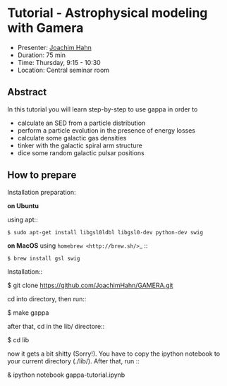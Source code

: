 # Tutorial - Astrophysical modeling with Gamera

* Presenter: [Joachim Hahn](https://github.com/JoachimHahn)
* Duration: 75 min
* Time: Thursday, 9:15 - 10:30
* Location: Central seminar room

## Abstract

In this tutorial you will learn step-by-step to use gappa in order to
 * calculate an SED from a particle distribution
 * perform a particle evolution in the presence of energy losses
 * calculate some galactic gas densities
 * tinker with the galactic spiral arm structure
 * dice some random galactic pulsar positions

## How to prepare

Installation preparation:

**on Ubuntu**

using apt::

    $ sudo apt-get install libgsl0ldbl libgsl0-dev python-dev swig
    
**on MacOS**
using `homebrew <http://brew.sh/>`_ ::

    $ brew install gsl swig
    
Installation::

  $ git clone https://github.com/JoachimHahn/GAMERA.git
    
cd into directory, then run::

  $ make gappa
  
after that, cd in the lib/ directore::

  $ cd lib
  
now it gets a bit shitty  (Sorry!). You have to copy the ipython notebook to
your current directory (./lib/). After that, run ::

  & ipython notebook gappa-tutorial.ipynb

